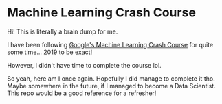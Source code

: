 # Machine Learning Crash Course

Hi! This is literally a brain dump for me. 

I have been following [Google's Machine Learning Crash Course](https://developers.google.com/machine-learning/crash-course) for quite some time... 2019 to be exact! 

However, I didn't have time to complete the course lol. 

So yeah, here am I once again. Hopefully I did manage to complete it tho. Maybe somewhere in the future, if I managed to become a Data Scientist. This repo would be a good reference for a refresher!

